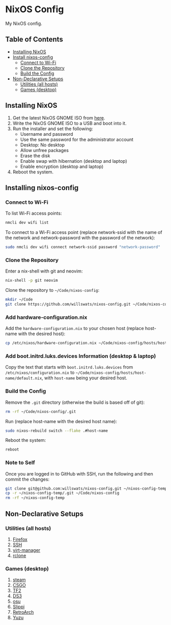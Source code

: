 # NixOS Config

My NixOS config.

## Table of Contents

- [Installing NixOS](#installing-nixos)
- [Install nixos-config](#installing-nixos-config)
  - [Connect to Wi-Fi](#connect-to-wi-fi)
  - [Clone the Repository](#clone-the-repository)
  - [Build the Config](#build-the-config)
- [Non-Declarative Setups](#non-declarative-setups)
  - [Utilities (all hosts)](#utilities-all-hosts)
  - [Games (desktop)](#games-desktop)

## Installing NixOS

1. Get the latest NixOS GNOME ISO from [here](https://releases.nixos.org/?prefix=nixos/unstable/).
2. Write the NixOS GNOME ISO to a USB and boot into it.
3. Run the installer and set the following:
   - Username and password
   - Use the same password for the administrator account
   - Desktop: No desktop
   - Allow unfree packages
   - Erase the disk
   - Enable swap with hibernation (desktop and laptop)
   - Enable encryption (desktop and laptop)
4. Reboot the system.

## Installing nixos-config

### Connect to Wi-Fi

To list Wi-Fi access points:

```bash
nmcli dev wifi list
```

To connect to a Wi-Fi access point (replace network-ssid with the name of the network and network-password with the password of the network):

```bash
sudo nmcli dev wifi connect network-ssid password "network-password"
```

### Clone the Repository

Enter a nix-shell with git and neovim:

```bash
nix-shell -p git neovim
```

Clone the repository to `~/Code/nixos-config`:

```bash
mkdir ~/Code
git clone https://github.com/willswats/nixos-config.git ~/Code/nixos-config
```

### Add hardware-configuration.nix

Add the `hardware-configuration.nix` to your chosen host (replace host-name with the desired host):

```bash
cp /etc/nixos/hardware-configuration.nix ~/Code/nixos-config/hosts/host-name/
```

### Add boot.initrd.luks.devices Information (desktop & laptop)

Copy the text that starts with `boot.initrd.luks.devices` from `/etc/nixos/configuration.nix` to `~/Code/nixos-config/hosts/host-name/default.nix`, with `host-name` being your desired host.

### Build the Config

Remove the `.git` directory (otherwise the build is based off of git):

```bash
rm -rf ~/Code/nixos-config/.git
```

Run (replace host-name with the desired host name):

```bash
sudo nixos-rebuild switch --flake .#host-name
```

Reboot the system:

```bash
reboot
```

### Note to Self

Once you are logged in to GitHub with SSH, run the following and then commit the changes:

```bash
git clone git@github.com:willswats/nixos-config.git ~/nixos-config-temp
cp -r ~/nixos-config-temp/.git ~/Code/nixos-config
rm -rf ~/nixos-config-temp
```

## Non-Declarative Setups

### Utilities (all hosts)

1. [Firefox](./docs/utilities/firefox.md)
2. [SSH](./docs/utilities/ssh.md)
3. [virt-manager](./dosc/utilities/virt-manager)
4. [rclone](./docs/utilities/rclone.md)

### Games (desktop)

1. [steam](./docs/games/steam/steam.md)
2. [CSGO](./docs/games/steam/csgo.md)
3. [TF2](./docs/games/steam/tf2.md)
4. [DS3](./docs/games/steam/tf2.md)
5. [osu](./docs/games/osu.md)
6. [Slippi](./docs/games/slippi.md)
7. [RetroArch](./docs/games/retroarch.md)
8. [Yuzu](./docs/games/yuzu.md)

